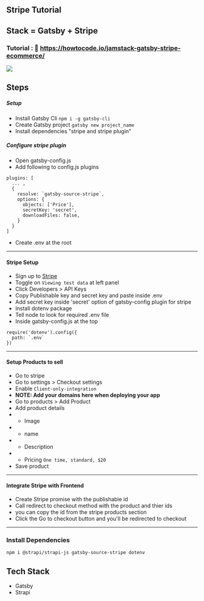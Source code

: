 ## Stripe Tutorial

## Stack = Gatsby + Stripe

### Tutorial : :link: https://howtocode.io/jamstack-gatsby-stripe-ecommerce/

<img src='./home.png'>

## Steps

##### Setup

- Install Gatsby Cli `npm i -g gatsby-cli`
- Create Gatsby project `gatsby new project_name`
- Install dependencies "stripe and stripe plugin"

##### Configure stripe plugin

- Open gatsby-config.js
- Add following to config.js plugins

```
plugins: [
  ... ,
  {
    resolve: `gatsby-source-stripe`,
    options: {
      objects: ['Price'],
      secretKey: 'secret',
      downloadFiles: false,
    }
  }
]
```

- Create .env at the root

---

#### Stripe Setup

- Sign up to [Stripe](https://www.stripe.com/)
- Toggle on `Viewing test data` at left panel
- Click Developers > API Keys
- Copy Publishable key and secret key and paste inside .env
- Add secret key inside 'secret' option of gatsby-config plugin for stripe
- Install dotenv package
- Tell node to look for required .env file
- Inside gatsby-config.js at the top

```
require('dotenv').config({
  path: `.env`
})
```

---

#### Setup Products to sell

- Go to stripe
- Go to settings > Checkout settings
- Enable `Client-only-integration`
- **NOTE: Add your domains here when deploying your app**
- Go to products > Add Product
- Add product details
- - Image
- - name
- - Description
- - Pricing `One time, standard, $20`
- Save product

---

#### Integrate Stripe with Frontend

- Create Stripe promise with the publishable id
- Call redirect to checkout method with the product and thier ids
- you can copy the id from the stripe products section
- Click the Go to checkout button and you'll be redirected to checkout

---

### Install Dependencies

```
npm i @strapi/strapi-js gatsby-source-stripe dotenv
```

## Tech Stack

- Gatsby
- Strapi
